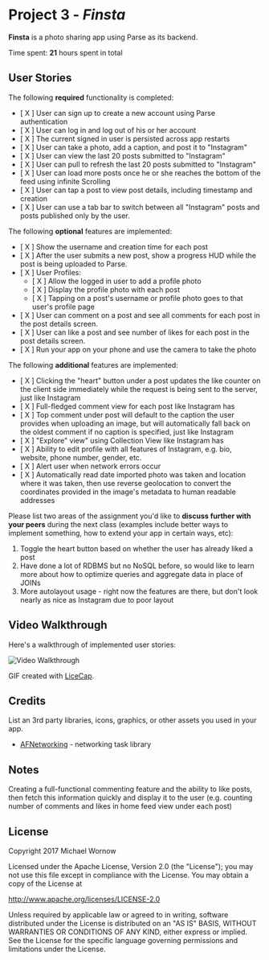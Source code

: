 # Project 3 - *Finsta*

**Finsta** is a photo sharing app using Parse as its backend.

Time spent: **21** hours spent in total

## User Stories

The following **required** functionality is completed:

- [ X ] User can sign up to create a new account using Parse authentication
- [ X ] User can log in and log out of his or her account
- [ X ] The current signed in user is persisted across app restarts
- [ X ] User can take a photo, add a caption, and post it to "Instagram"
- [ X ] User can view the last 20 posts submitted to "Instagram"
- [ X ] User can pull to refresh the last 20 posts submitted to "Instagram"
- [ X ] User can load more posts once he or she reaches the bottom of the feed using infinite Scrolling
- [ X ] User can tap a post to view post details, including timestamp and creation
- [ X ] User can use a tab bar to switch between all "Instagram" posts and posts published only by the user.

The following **optional** features are implemented:

- [ X ] Show the username and creation time for each post
- [ X ] After the user submits a new post, show a progress HUD while the post is being uploaded to Parse.
- [ X ] User Profiles:
  - [ X ] Allow the logged in user to add a profile photo
  - [ X ] Display the profile photo with each post
  - [ X ] Tapping on a post's username or profile photo goes to that user's profile page
- [ X ] User can comment on a post and see all comments for each post in the post details screen.
- [ X ] User can like a post and see number of likes for each post in the post details screen.
- [ X ] Run your app on your phone and use the camera to take the photo


The following **additional** features are implemented:

- [ X ] Clicking the "heart" button under a post updates the like counter on the client side immediately while the request is being sent to the server, just like Instagram
- [ X ] Full-fledged comment view for each post like Instagram has
- [ X ] Top comment under post will default to the caption the user provides when uploading an image, but will automatically fall back on the oldest comment if no caption is specified, just like Instagram
- [ X ] "Explore" view" using Collection View like Instagram has
- [ X ] Ability to edit profile with all features of Instagram, e.g. bio, website, phone number, gender, etc.
- [ X ] Alert user when network errors occur
- [ X ] Automatically read date imported photo was taken and location where it was taken, then use reverse geolocation to convert the coordinates provided in the image's metadata to human readable addresses

Please list two areas of the assignment you'd like to **discuss further with your peers** during the next class (examples include better ways to implement something, how to extend your app in certain ways, etc):

1. Toggle the heart button based on whether the user has already liked a post
2. Have done a lot of RDBMS but no NoSQL before, so would like to learn more about how to optimize queries and aggregate data in place of JOINs
3. More autolayout usage - right now the features are there, but don't look nearly as nice as Instagram due to poor layout

## Video Walkthrough

Here's a walkthrough of implemented user stories:

<img src='' title='Video Walkthrough' width='' alt='Video Walkthrough' />

GIF created with [LiceCap](http://www.cockos.com/licecap/).

## Credits

List an 3rd party libraries, icons, graphics, or other assets you used in your app.

- [AFNetworking](https://github.com/AFNetworking/AFNetworking) - networking task library


## Notes

Creating a full-functional commenting feature and the ability to like posts, then fetch this information quickly and display it to the user (e.g. counting number of comments and likes in home feed view under each post)

## License

Copyright 2017 Michael Wornow

Licensed under the Apache License, Version 2.0 (the "License");
you may not use this file except in compliance with the License.
You may obtain a copy of the License at

http://www.apache.org/licenses/LICENSE-2.0

Unless required by applicable law or agreed to in writing, software
distributed under the License is distributed on an "AS IS" BASIS,
WITHOUT WARRANTIES OR CONDITIONS OF ANY KIND, either express or implied.
See the License for the specific language governing permissions and
limitations under the License.
